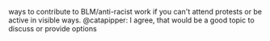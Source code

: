 
ways to contribute to BLM/anti-racist work if you can't attend protests or be active in visible ways.
@catapipper: I agree, that would be a good topic to discuss or provide options

